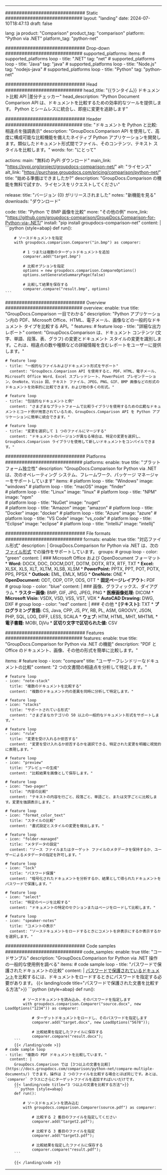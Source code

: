 
---
############################# Static ############################
layout: "landing"
date: 2024-07-10T18:47:13
draft: false

lang: ja
product: "Comparison"
product_tag: "comparison"
platform: "Python via .NET"
platform_tag: "python-net"

############################# Drop-down ############################
supported_platforms:
  items:
    # supported_platforms loop
    - title: ".NET"
      tag: "net"
    # supported_platforms loop
    - title: "Java"
      tag: "java"
    # supported_platforms loop
    - title: "Node.js"
      tag: "nodejs-java"
    # supported_platforms loop
    - title: "Python"
      tag: "python-net"

############################# Head ############################
head_title: "{{ランタイム}} ドキュメント比較 API |差分チェッカー"
head_description: "Python Document Comparison API は、ドキュメントを比較するための効率的なツールを提供します。 Python とシームレスに統合し、即座に変更を追跡します"

############################# Header ############################
title: "ドキュメントを Python と比較: 相違点を強調表示"
description: "GroupDocs.Comparison API を使用して、高度に構成可能な比較機能を備えたネイティブ Python アプリケーションを開発します。類似したドキュメント形式間でファイル、そのコンテンツ、テキスト スタイルを比較します。"
words:
  for: "にとって"

actions:
  main: "無料の PyPi ダウンロード"
  main_link: "https://pypi.org/project/groupdocs-comparison-net/"
  alt: "ライセンス"
  alt_link: "https://purchase.groupdocs.com/pricing/comparison/python-net/"
  title: "始める準備はできましたか?"
  description: "GroupDocs.Comparison の機能を無料で試すか、ライセンスをリクエストしてください"

release:
  title: "バージョン {0} がリリースされました"
  notes: "新機能を見る"
  downloads: "ダウンロード"

code:
  title: "Python で BMP 画像を比較"
  more: "その他の例"
  more_link: "https://github.com/groupdocs-comparison/GroupDocs.Comparison-for-Python-via-.NET/"
  install: "pip install groupdocs-comparison-net"
  content: |
    ```python {style=abap}
    def run():

        # ソースドキュメントを指定
        with groupdocs.comparison.Comparer("in.bmp") as comparer:

            # 1 つまたは複数のターゲットドキュメントを追加
            comparer.add("target.bmp")

            # 比較オプションを指定
            options = new groupdocs.comparison.CompareOptions()
            options.setGenerateSummaryPage(false)

            # 比較して結果を保存する
            comparer.compare("result.bmp", options)
    ```

############################# Overview ############################
overview:
  enable: true
  title: "GroupDocs.Comparison 一目でわかる"
  description: "Python アプリケーション内の PDF、Microsoft Office、HTML、電子メール、画像などの一般的なドキュメント タイプを比較する API。"
  features:
    # feature loop
    - title: "詳細な出力レポート"
      content: "GroupDocs.Comparison は、ドキュメント コンテンツ (文字、単語、段落、表、グラフ) の変更とドキュメント スタイルの変更を識別します。これは、相違点の数や種類などの詳細情報を含むレポートをユーザーに提供します。"

    # feature loop
    - title: "一般的なファイルおよびドキュメント形式をサポート"
      content: "GroupDocs.Comparison API を使用すると、PDF、HTML、電子メール、Microsoft Office Word、Excel スプレッドシート、PowerPoint プレゼンテーション、OneNote、Visio 図、テキスト ファイル、JPEG、PNG、GIF、BMP 画像などの形式のドキュメントを効率的に比較できます。および他の多くの形式。"

    # feature loop
    - title: "包括的なドキュメントと例"
      content: "さまざまなプラットフォームで比較ライブラリを使用するための広範なドキュメントとコード例が用意されているため、GroupDocs.Comparison API を Python アプリケーションに簡単に統合できます。"

    # feature loop
    - title: "変更を選択して 1 つのファイルにマージする"
      content: "ドキュメントのバージョンが異なる場合は、特定の変更を選択し、GroupDocs.Comparison ライブラリを使用して新しいドキュメントをコンパイルできます。"

############################# Platforms ############################
platforms:
  enable: true
  title: "プラットフォーム独立性"
  description: "GroupDocs.Comparison for Python via .NET は、次のオペレーティング システム、フレームワーク、パッケージ マネージャーをサポートしています"
  items:
    # platform loop
    - title: "Windows"
      image: "windows"
    # platform loop
    - title: "macOS"
      image: "finder"      
    # platform loop
    - title: "Linux"
      image: "linux"
    # platform loop
    - title: "NPM"
      image: "npm"  
    # platform loop
    - title: "NuGet"
      image: "nuget"      
    # platform loop
    - title: "Amazon"
      image: "amazon"
    # platform loop
    - title: "Docker"
      image: "docker"
    # platform loop
    - title: "Azure"
      image: "azure"
    # platform loop
    - title: "VS Code"
      image: "vs_code"
    # platform loop
    - title: "Eclipse"
      image: "eclipse"
    # platform loop
    - title: "IntelliJ"
      image: "intellij"

############################# File formats ############################
formats:
  enable: true
  title: "対応ファイル形式"
  description: |
    GroupDocs.Comparison for Python via .NET は、次の [ファイル形式](https://docs.groupdocs.com/comparison/net/supported-document-formats/) での操作をサポートしています。
  groups:
    # group loop
    - color: "green"
      content: |
        ### Microsoft Office および OpenDocument フォーマット
        * **Word:** DOCX, DOC, DOCM,DOT, DOTM, DOTX, RTX, RTF, TXT
        * **Excel:** XLSX, XLS, XLT, XLTM, XLSB, XLSM
        * **PowerPoint:** PPTX, PPT, POT, POTX, PPS, PPSX
        * **Outlook:** EML, EMLX, MSG
        * **OneNote:** ONE
        * **OpenDocument:** ODT, ODP, OTP, ODS, OTT
        * **固定ページレイアウト:** PDF        
    # group loop
    - color: "blue"
      content: |
        ### 画像、グラフィックス、ダイアグラム
        * **ラスター画像:** BMP, GIF, JPG, JPEG, PNG
        * **医療画像処理:** DICOM
        * **Microsoft Visio:** VSDX, VSD, VSS, VST, VDX
        * **AutoCAD Drawing:** DWG, DXF
      # group loop
    - color: "red"
      content: |
        ### その他
        * **[テキスト]:** TXT
        * **プログラミング言語:** CS, Java, CPP, JS, PY, RB, PL, ASM, GROOVY, JSON, PHP, SQL, LOG, DIFF, LESS, SCALA
        * **ウェブ:** HTM, HTML, MHT, MHTML
        * **電子書籍:** MOBI, DjVu
        * **区切り文字で区切られた値:** CSV

############################# Features ############################
features:
  enable: true
  title: "GroupDocs.Comparison for Python via .NET の機能"
  description: "PDF と Office のドキュメント、画像、その他の形式を簡単に比較します。"

  items:
    # feature loop
    - icon: "compare"
      title: "ユーザーフレンドリーなドキュメントの比較"
      content: "2 つの文書間の相違点を分析して特定します。"

    # feature loop
    - icon: "note-stack"
      title: "複数のドキュメントを比較する"
      content: "複数のドキュメント内の差異を同時に分析して特定します。"

    # feature loop
    - icon: "stacks"
      title: "サポートされている形式"
      content: "さまざまなカテゴリの 50 以上の一般的なドキュメント形式をサポートします。"

    # feature loop
    - icon: "rule"
      title: "変更を受け入れるか拒否する"
      content: "変更を受け入れるか拒否するかを選択できる、特定された変更を明確に視覚的に表現します。"

    # feature loop
    - icon: "preview"
      title: "プレビューの生成"
      content: "比較結果を画像として保存します。"

    # feature loop
    - icon: "two-pager"
      title: "内容の比較"
      content: "テキストの内容を行ごと、段落ごと、単語ごと、または文字ごとに比較します。変更を強調表示します。"

    # feature loop
    - icon: "format_color_text"
      title: "スタイルの比較"
      content: "書式設定とスタイルの変更を検出します。"

    # feature loop
    - icon: "folder-managed"
      title: "メタデータの設定"
      content: "ソース ファイルまたはターゲット ファイルのメタデータを保持するか、ユーザーによるメタデータの指定を許可します。"

    # feature loop
    - icon: "lock"
      title: "パスワード保護"
      content: "暗号化されたドキュメントを分析するか、結果として得られたドキュメントをパスワードで保護します。"

    # feature loop
    - icon: "select"
      title: "特定のページを比較する"
      content: "ドキュメントの特定のセクションまたはページをロードして比較します。"

    # feature loop
    - icon: "speaker-notes"
      title: "コメントの表示"
      content: "ソースドキュメントをロードするときにコメントを非表示にするか表示するかを選択します。"

############################# Code samples ############################
code_samples:
  enable: true
  title: "コードサンプル"
  description: "GroupDocs.Comparison for Python via .NET 操作の一般的な使用例を調べる"
  items:
    # code sample loop
    - title: "パスワードで保護されたドキュメントの比較"
      content: |
        [パスワードで保護されているドキュメント](https://docs.groupdocs.com/comparison/python-net/load-password-protected-documents/)を比較するには、ドキュメントをロードするときにパスワードを指定する必要があります。
        {{< landing/code title="パスワードで保護された文書を比較する方法">}}
        ```python {style=abap}
        def run():

            # ソースドキュメントを読み込み、そのパスワードを指定します
            with groupdocs.comparison.Comparer("source.docx", new LoadOptions("1234")) as comparer:

                # ターゲットドキュメントをロードし、そのパスワードを指定します
                comparer.add("target.docx", new LoadOptions("5678"));

                # 比較結果を指定したファイルに保存する
                comparer.compare("result.docx");
        ```
        {{< /landing/code >}}
    # code sample loop
    - title: "複数の PDF ドキュメントを比較しています。"
      content: |
        GroupDocs.Comparison では [3つ以上の文書を比較](https://docs.groupdocs.com/comparison/python-net/compare-multiple-documents/) できます。操作は 2 つのファイルを比較する場合とほぼ同じです。あとは、`comparer` クラスにさらにターゲットファイルを追加すればいいだけです。
        {{< landing/code title="3 つ以上の文書を比較する方法">}}
        ```python {style=abap}
        def run():

            # ソースドキュメントを読み込む
            with groupdocs.comparison.Comparer(source.pdf") as comparer:

                # 比較する 2 番目のファイルを指定してください
                comparer.add("target2.pdf");

                # 比較する 3 番目のファイルを指定
                comparer.add("target3.pdf");

                # 比較結果を指定したファイルに保存する
                comparer.compare("result.pdf");
        ```

        {{< /landing/code >}}

---
